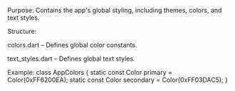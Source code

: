 Purpose:
Contains the app's global styling, including themes, colors, and text styles.

Structure:

colors.dart – Defines global color constants.

text_styles.dart – Defines global text styles.


Example:
class AppColors {
    static const Color primary = Color(0xFF6200EA);
    static const Color secondary = Color(0xFF03DAC5);
}